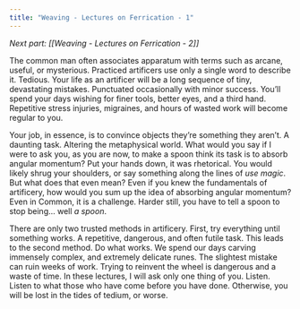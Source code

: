 ```yaml
---
title: "Weaving - Lectures on Ferrication - 1"
---
```

*Next part: [[Weaving - Lectures on Ferrication - 2]]*

The common man often associates apparatum with terms such as arcane, useful, or mysterious. Practiced artificers use only a single word to describe it. Tedious. Your life as an artificer will be a long sequence of tiny, devastating mistakes. Punctuated occasionally with minor success. You’ll spend your days wishing for finer tools, better eyes, and a third hand. Repetitive stress injuries, migraines, and hours of wasted work will become regular to you.

Your job, in essence, is to convince objects they’re something they aren’t. A daunting task. Altering the metaphysical world. What would you say if I were to ask you, as you are now, to make a spoon think its task is to absorb angular momentum? Put your hands down, it was rhetorical. You would likely shrug your shoulders, or say something along the lines of *use magic*. But what does that even mean? Even if you knew the fundamentals of artificery, how would you sum up the idea of absorbing angular momentum? Even in Common, it is a challenge. Harder still, you have to tell a spoon to stop being… well *a spoon*.

There are only two trusted methods in artificery. First, try everything until something works. A repetitive, dangerous, and often futile task. This leads to the second method. Do what works. We spend our days carving immensely complex, and extremely delicate runes. The slightest mistake can ruin weeks of work. Trying to reinvent the wheel is dangerous and a waste of time. In these lectures, I will ask only one thing of you. Listen. Listen to what those who have come before you have done. Otherwise, you will be lost in the tides of tedium, or worse.